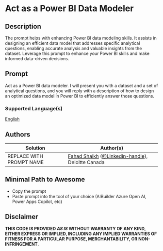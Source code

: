 # Act as a Power BI Data Modeler


## Description

The prompt helps with enhancing Power BI data modeling skills. It assists in designing an efficient data model that addresses specific analytical questions, enabling accurate analysis and valuable insights from the dataset. Leverage this prompt to enhance your Power BI skills and make informed data-driven decisions.

## Prompt
Act as a Power BI data modeler. I will present you with a dataset and a set of analytical questions, and you will reply with a description of how to design an optimized data model in Power BI to efficiently answer those questions.
### Supported Language(s)

[English](./en-us/prompt.md)

## Authors

Solution|Author(s)
--------|---------
REPLACE WITH PROMPT NAME | [Fahad Shaikh](https://www.github.com/fashaikh100) ([@Linkedin-handle](https://www.linkedin.com/in/fahadalishaikh/)), Deloitte Canada

## Minimal Path to Awesome

* Copy the prompt
* Paste prompt into the tool of your choice (AIBuilder Azure Open AI, Power Apps Copilot, etc)

## Disclaimer

**THIS CODE IS PROVIDED *AS IS* WITHOUT WARRANTY OF ANY KIND, EITHER EXPRESS OR IMPLIED, INCLUDING ANY IMPLIED WARRANTIES OF FITNESS FOR A PARTICULAR PURPOSE, MERCHANTABILITY, OR NON-INFRINGEMENT.**
